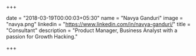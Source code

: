 +++

date = "2018-03-19T00:00:03+05:30" 
name = "Navya Ganduri"
image = "navya.png"
linkedin = "https://www.linkedin.com/in/navya-ganduri/"
title = "Consultant"
description = "Product Manager, Business Analyst with a passion for Growth Hacking."

+++